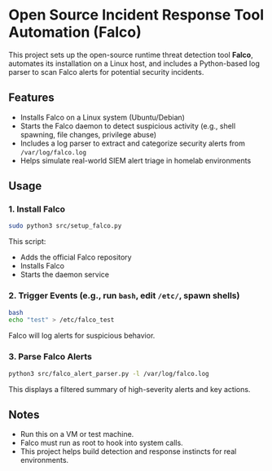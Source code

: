 # Open Source Incident Response Tool Automation (Falco)

This project sets up the open-source runtime threat detection tool **Falco**, automates its installation on a Linux host, and includes a Python-based log parser to scan Falco alerts for potential security incidents.

## Features

- Installs Falco on a Linux system (Ubuntu/Debian)
- Starts the Falco daemon to detect suspicious activity (e.g., shell spawning, file changes, privilege abuse)
- Includes a log parser to extract and categorize security alerts from `/var/log/falco.log`
- Helps simulate real-world SIEM alert triage in homelab environments

## Usage

### 1. Install Falco

```bash
sudo python3 src/setup_falco.py
```

This script:
- Adds the official Falco repository
- Installs Falco
- Starts the daemon service

### 2. Trigger Events (e.g., run `bash`, edit `/etc/`, spawn shells)

```bash
bash
echo "test" > /etc/falco_test
```

Falco will log alerts for suspicious behavior.

### 3. Parse Falco Alerts

```bash
python3 src/falco_alert_parser.py -l /var/log/falco.log
```

This displays a filtered summary of high-severity alerts and key actions.

## Notes

- Run this on a VM or test machine.
- Falco must run as root to hook into system calls.
- This project helps build detection and response instincts for real environments.
